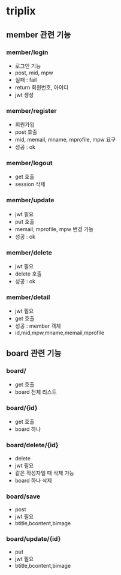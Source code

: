 # triplix

## member 관련 기능

### member/login
- 로그인 기능
- post, mid, mpw
- 실패 : fail
- return 회원번호, 아이디
- jwt 생성

### member/register
- 회원가입
- post 호출
- mid, memail, mname, mprofile, mpw 요구
- 성공 : ok

### member/logout
- get 호출
- session 삭제

### member/update
- jwt 필요
- put 호출
- memail, mprofile, mpw 변경 가능
- 성공 : ok

### member/delete
- jwt 필요
- delete 호출
- 성공 : ok 

### member/detail
- jwt 필요
- get 호출
- 성공 : member 객체 
- id,mid,mpw,mname,memail,mprofile

## board 관련 기능

### board/
- get 호출
- board 전체 리스트 

### board/{id}
- get 호출
- board 하나

### board/delete/{id}
- delete
- jwt 필요
- 같은 작성자일 때 삭제 가능
- board 하나 삭제

### board/save
- post
- jwt 필요
- btitle,bcontent,bimage

### board/update/{id}
- put
- jwt 필요
- btitle,bcontent,bimage

